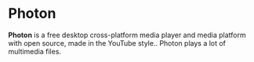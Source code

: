 # Photon


<b>Photon</b> is a free desktop cross-platform media player and media platform with open source, made in the YouTube style.. Photon plays a lot of multimedia files.

